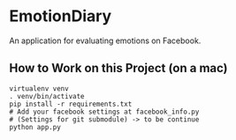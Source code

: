 EmotionDiary
==================
An application for evaluating emotions on Facebook.

## How to Work on this Project (on a mac)
```
virtualenv venv
. venv/bin/activate
pip install -r requirements.txt
# Add your facebook settings at facebook_info.py
# (Settings for git submodule) -> to be continue
python app.py
```

